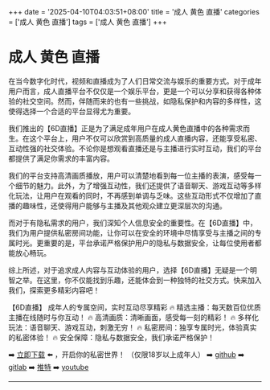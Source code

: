 +++
date = '2025-04-10T04:03:51+08:00'
title = '成人 黄色 直播'
categories = ['成人 黄色 直播']
tags = ['成人 黄色 直播']
+++

# 成人 黄色 直播

在当今数字化时代，视频和直播成为了人们日常交流与娱乐的重要方式。对于成年用户而言，成人直播平台不仅仅是一个娱乐平台，更是一个可以分享和获得各种体验的社交空间。然而，伴随而来的也有一些挑战，如隐私保护和内容的多样性，这使得选择一个合适的平台显得尤为重要。

我们推出的【6D直播】正是为了满足成年用户在成人黄色直播中的各种需求而生。在这个平台上，用户不仅可以欣赏到高质量的成人直播内容，还能享受私密、互动性强的社交体验。不论你是想观看直播还是与主播进行实时互动，我们的平台都提供了满足你需求的丰富内容。

我们的平台支持高清画质播放，用户可以清楚地看到每一位主播的表演，感受每一个细节的魅力。此外，为了增强互动性，我们还提供了语音聊天、游戏互动等多样化玩法，让用户在观看的同时，不再感到单调与乏味。这些互动形式不仅增加了直播的趣味性，还使得用户能够与主播及其他观众建立更深层次的沟通。

而对于有隐私需求的用户，我们深知个人信息安全的重要性。在【6D直播】中，我们为用户提供私密房间功能，让你可以在安全的环境中尽情享受与主播之间的专属时光。更重要的是，平台承诺严格保护用户的隐私与数据安全，让每位使用者都能放心畅玩。

综上所述，对于追求成人内容与互动体验的用户，选择【6D直播】无疑是一个明智之举。在这里，你不仅能找到乐趣，还能体会到一种独特的社交方式。快来加入我们，探索更多精彩内容吧！

【6D直播】
成年人的专属空间，实时互动尽享精彩
🔥 精选主播：每天数百位优质主播在线随时与你互动！
🔥 高清画质：清晰画面，感受每一刻的精彩！
🔥 多样化玩法：语音聊天、游戏互动，刺激无穷！
🔥 私密房间：独享专属时光，体验真实的私密体验！
🔥 安全保障：隐私与数据安全，我们承诺严格保护！

➡️ [立即下载](https://down123.s3.ap-east-1.amazonaws.com/down/down.html?channelCode=blog) ⬅️ ，开启你的私密世界！
（仅限18岁以上成年人）
➡️ [github](https://aldult-live.github.io/)
➡️ [gitlab](https://seo-09598d.gitlab.io/)
➡️ [推特](https://x.com/wegame33)
➡️ [youtube](https://www.youtube.com/@6Dlive)

---
